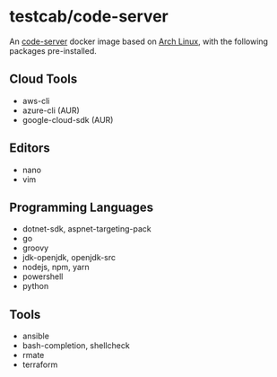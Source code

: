 # testcab/code-server

An [code-server](https://hub.docker.com/codercom/code-server) docker image based on [Arch Linux](https://hub.docker.com/r/archlinux/archlinux), with the following packages pre-installed.

## Cloud Tools

* aws-cli
* azure-cli (AUR)
* google-cloud-sdk (AUR)

## Editors

* nano
* vim

## Programming Languages

* dotnet-sdk, aspnet-targeting-pack
* go
* groovy
* jdk-openjdk, openjdk-src
* nodejs, npm, yarn
* powershell
* python

## Tools

* ansible
* bash-completion, shellcheck
* rmate
* terraform
